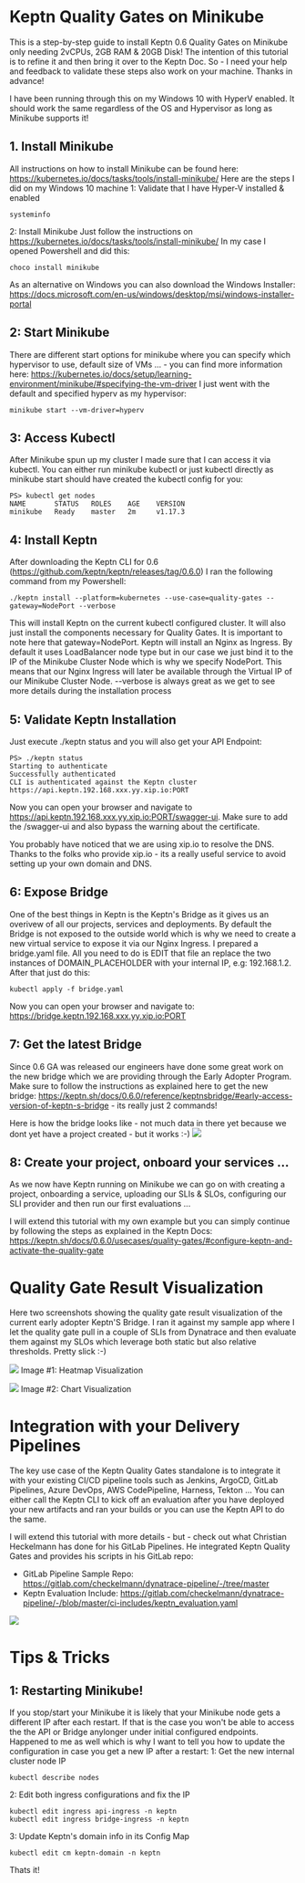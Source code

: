# Keptn Quality Gates on Minikube

This is a step-by-step guide to install Keptn 0.6 Quality Gates on Minikube only needing 2vCPUs, 2GB RAM & 20GB Disk!
The intention of this tutorial is to refine it and then bring it over to the Keptn Doc. So - I need your help and feedback to validate these steps also work on your machine. Thanks in advance!

I have been running through this on my Windows 10 with HyperV enabled. It should work the same regardless of the OS and Hypervisor as long as Minikube supports it!

## 1. Install Minikube

All instructions on how to install Minikube can be found here: https://kubernetes.io/docs/tasks/tools/install-minikube/
Here are the steps I did on my Windows 10 machine
1: Validate that I have Hyper-V installed & enabled
```
systeminfo
```

2: Install Minikube
Just follow the instructions on https://kubernetes.io/docs/tasks/tools/install-minikube/
In my case I opened Powershell and did this:
```
choco install minikube
```
As an alternative on Windows you can also download the Windows Installer: https://docs.microsoft.com/en-us/windows/desktop/msi/windows-installer-portal 

## 2: Start Minikube

There are different start options for minikube where you can specify which hypervisor to use, default size of VMs ... - you can find more information here: https://kubernetes.io/docs/setup/learning-environment/minikube/#specifying-the-vm-driver 
I just went with the default and specified hyperv as my hypervisor:
```
minikube start --vm-driver=hyperv
```

## 3: Access Kubectl

After Minikube spun up my cluster I made sure that I can access it via kubectl. You can either run minikube kubectl or just kubectl directly as minikube start should have created the kubectl config for you:
```
PS> kubectl get nodes
NAME       STATUS   ROLES    AGE    VERSION
minikube   Ready    master   2m     v1.17.3
```

## 4: Install Keptn

After downloading the Keptn CLI for 0.6 (https://github.com/keptn/keptn/releases/tag/0.6.0) I ran the following command from my Powershell:
```
./keptn install --platform=kubernetes --use-case=quality-gates --gateway=NodePort --verbose
```

This will install Keptn on the current kubectl configured cluster. It will also just install the components necessary for Quality Gates.
It is important to note here that gateway=NodePort. Keptn will install an Nginx as Ingress. By default it uses LoadBalancer node type but in our case we just bind it to the IP of the Minikube Cluster Node which is why we specify NodePort. This means that our Nginx Ingress will later be available through the Virtual IP of our Minikube Cluster Node. --verbose is always great as we get to see more details during the installation process

## 5: Validate Keptn Installation

Just execute ./keptn status and you will also get your API Endpoint:
```
PS> ./keptn status
Starting to authenticate
Successfully authenticated
CLI is authenticated against the Keptn cluster https://api.keptn.192.168.xxx.yy.xip.io:PORT
```

Now you can open your browser and navigate to https://api.keptn.192.168.xxx.yy.xip.io:PORT/swagger-ui. Make sure to add the /swagger-ui and also bypass the warning about the certificate. 

You probably have noticed that we are using xip.io to resolve the DNS. Thanks to the folks who provide xip.io - its a really useful service to avoid setting up your own domain and DNS.

## 6: Expose Bridge

One of the best things in Keptn is the Keptn's Bridge as it gives us an overivew of all our projects, services and deployments. By default the Bridge is not exposed to the outside world which is why we need to create a new virtual service to expose it via our Nginx Ingress.
I prepared a bridge.yaml file. All you need to do is EDIT that file an replace the two instances of DOMAIN_PLACEHOLDER with your internal IP, e.g: 192.168.1.2.
After that just do this:
```
kubectl apply -f bridge.yaml
```

Now you can open your browser and navigate to: https://bridge.keptn.192.168.xxx.yy.xip.io:PORT

## 7: Get the latest Bridge

Since 0.6 GA was released our engineers have done some great work on the new bridge which we are providing through the Early Adopter Program. Make sure to follow the instructions as explained here to get the new bridge: https://keptn.sh/docs/0.6.0/reference/keptnsbridge/#early-access-version-of-keptn-s-bridge - its really just 2 commands!

Here is how the bridge looks like - not much data in there yet because we dont yet have a project created - but it works :-)
![](./emptybridgeafterinstall.png)

## 8: Create your project, onboard your services ...

As we now have Keptn running on Minikube we can go on with creating a project, onboarding a service, uploading our SLIs & SLOs, configuring our SLI provider and then run our first evaluations ...

I will extend this tutorial with my own example but you can simply continue by following the steps as explained in the Keptn Docs: https://keptn.sh/docs/0.6.0/usecases/quality-gates/#configure-keptn-and-activate-the-quality-gate

# Quality Gate Result Visualization

Here two screenshots showing the quality gate result visualization of the current early adopter Keptn'S Bridge. I ran it against my sample app where I let the quality gate pull in a couple of SLIs from Dynatrace and then evaluate them against my SLOs which leverage both static but also relative thresholds. Pretty slick :-)

![](./evaluationresults_1.png)
Image #1: Heatmap Visualization

![](./evaluationresults_2.png)
Image #2: Chart Visualization

# Integration with your Delivery Pipelines

The key use case of the Keptn Quality Gates standalone is to integrate it with your existing CI/CD pipeline tools such as Jenkins, ArgoCD, GitLab Pipelines, Azure DevOps, AWS CodePipeline, Harness, Tekton ...
You can either call the Keptn CLI to kick off an evaluation after you have deployed your new artifacts and ran your builds or you can use the Keptn API to do the same.

I will extend this tutorial with more details - but - check out what Christian Heckelmann has done for his GitLab Pipelines. He integrated Keptn Quality Gates and provides his scripts in his GitLab repo: 
* GitLab Pipeline Sample Repo: https://gitlab.com/checkelmann/dynatrace-pipeline/-/tree/master
* Keptn Evaluation Include: https://gitlab.com/checkelmann/dynatrace-pipeline/-/blob/master/ci-includes/keptn_evaluation.yaml

![](./gitlabintegration.png)

# Tips & Tricks

## 1: Restarting Minikube!

If you stop/start your Minikube it is likely that your Minikube node gets a different IP after each restart. If that is the case you won't be able to access the the API or Bridge anylonger under initial configured endpoints. Happened to me as well which is why I want to tell you how to update the configuration in case you get a new IP after a restart:
1: Get the new internal cluster node IP
```
kubectl describe nodes
```

2: Edit both ingress configurations and fix the IP
```
kubectl edit ingress api-ingress -n keptn
kubectl edit ingress bridge-ingress -n keptn
```

3: Update Keptn's domain info in its Config Map
```
kubectl edit cm keptn-domain -n keptn
```

Thats it! 